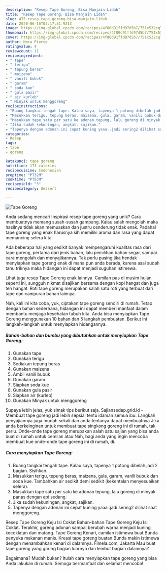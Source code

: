 ```yaml
---
description: "Resep Tape Goreng, Bisa Manjain Lidah"
title: "Resep Tape Goreng, Bisa Manjain Lidah"
slug: 475-resep-tape-goreng-bisa-manjain-lidah
date: 2020-06-16T03:17:51.921Z
image: https://img-global.cpcdn.com/recipes/4f80d91ffd97d5b7/751x532cq70/tape-goreng-foto-resep-utama.jpg
thumbnail: https://img-global.cpcdn.com/recipes/4f80d91ffd97d5b7/751x532cq70/tape-goreng-foto-resep-utama.jpg
cover: https://img-global.cpcdn.com/recipes/4f80d91ffd97d5b7/751x532cq70/tape-goreng-foto-resep-utama.jpg
author: Nora Pierce
ratingvalue: 4
reviewcount: 11
recipeingredient:
- " tape"
- " terigu"
- " tepung beras"
- " maizena"
- " vanili bubuk"
- " garam"
- " soda kue"
- " gula pasir"
- " air kurleb"
- " Minyak untuk menggoreng"
recipeinstructions:
- "Buang tangkai tengah tape. Kalau saya, tapenya 1 potong dibelah jadi 2 bagian. Sisihkan."
- "Masukkan terigu, tepung beras, maizena, gula, garam, vanili bubuk dan soda kue. Tambahkan air sedikit demi sedikit (kekentalan menyesuaikan selera)."
- "Masukkan tape satu per satu ke adonan tepung, lalu goreng di minyak panas dengan api sedang."
- "Jika sudah kekuningan, angkat, sajikan."
- "Tapenya dengan adonan ini cepat kuning yaaa..jadi sering2 dilihat saat menggoreng."
categories:
- Resep
tags:
- tape
- goreng

katakunci: tape goreng 
nutrition: 173 calories
recipecuisine: Indonesian
preptime: "PT32M"
cooktime: "PT53M"
recipeyield: "3"
recipecategory: Dessert

---
```



![Tape Goreng](https://img-global.cpcdn.com/recipes/4f80d91ffd97d5b7/751x532cq70/tape-goreng-foto-resep-utama.jpg)

Anda sedang mencari inspirasi resep tape goreng yang unik? Cara membuatnya memang susah-susah gampang. Kalau salah mengolah maka hasilnya tidak akan memuaskan dan justru cenderung tidak enak. Padahal tape goreng yang enak harusnya sih memiliki aroma dan rasa yang dapat memancing selera kita.

Ada beberapa hal yang sedikit banyak mempengaruhi kualitas rasa dari tape goreng, pertama dari jenis bahan, lalu pemilihan bahan segar, sampai cara mengolah dan menyajikannya. Tak perlu pusing jika hendak menyiapkan tape goreng enak di mana pun anda berada, karena asal sudah tahu triknya maka hidangan ini dapat menjadi suguhan istimewa.

Lihat juga resep Tape Goreng enak lainnya. Camilan pas di musim hujan seperti ini, sungguh nikmat disajikan bersama dengan kopi hangat dan juga teh hangat. Roti tape goreng merupakan salah satu roti yang terbuat dari tape dan campuran bahan lainnya.


Nah, kali ini kita coba, yuk, ciptakan tape goreng sendiri di rumah. Tetap dengan bahan sederhana, hidangan ini dapat memberi manfaat dalam membantu menjaga kesehatan tubuh kita. Anda bisa menyiapkan Tape Goreng menggunakan 10 bahan dan 5 langkah pembuatan. Berikut ini langkah-langkah untuk menyiapkan hidangannya.

<!--inarticleads1-->

##### Bahan-bahan dan bumbu yang dibutuhkan untuk menyiapkan Tape Goreng:

1. Gunakan  tape
1. Gunakan  terigu
1. Sediakan  tepung beras
1. Gunakan  maizena
1. Ambil  vanili bubuk
1. Gunakan  garam
1. Siapkan  soda kue
1. Gunakan  gula pasir
1. Siapkan  air (kurleb)
1. Gunakan  Minyak untuk menggoreng


Supaya lebih jelas, yuk simak tips berikut saja. Sajiansedap.grid.id - Membuat tape goreng jadi lebih sepsial tentu idaman semua ibu. Langkah penyajiannya juga mudah sekali dan anda tentunya dapat membuatnya Jika anda berkeinginan untuk membuat tape singkong goreng ini di rumah, tak perlu. Onde-onde tape goreng merupakan salah satu sajian yang bisa anda buat di rumah untuk cemilan atau Nah, bagi anda yang ingin mencoba membuat kue onde-onde tape goreng ini di rumah, di. 

<!--inarticleads2-->

##### Cara menyiapkan Tape Goreng:

1. Buang tangkai tengah tape. Kalau saya, tapenya 1 potong dibelah jadi 2 bagian. Sisihkan.
1. Masukkan terigu, tepung beras, maizena, gula, garam, vanili bubuk dan soda kue. Tambahkan air sedikit demi sedikit (kekentalan menyesuaikan selera).
1. Masukkan tape satu per satu ke adonan tepung, lalu goreng di minyak panas dengan api sedang.
1. Jika sudah kekuningan, angkat, sajikan.
1. Tapenya dengan adonan ini cepat kuning yaaa..jadi sering2 dilihat saat menggoreng.


Resep Tape Goreng Keju Isi Coklat Bahan-bahan Tape Goreng Keju Isi Coklat. Terakhir, goreng adonan sampai berubah warna menjadi kuning kecoklatan dan matang. Tape Goreng Kenari, camilan istimewa buat Bunda penyuka makanan manis. Kreasi tape goreng buatan Bunda makin istimewa dengan menambahkan kenari di dalamnya. Fimela.com, Jakarta Mau buat tape goreng yang garing bagian luarnya dan lembut bagian dalamnya? 

Bagaimana? Mudah bukan? Itulah cara menyiapkan tape goreng yang bisa Anda lakukan di rumah. Semoga bermanfaat dan selamat mencoba!
